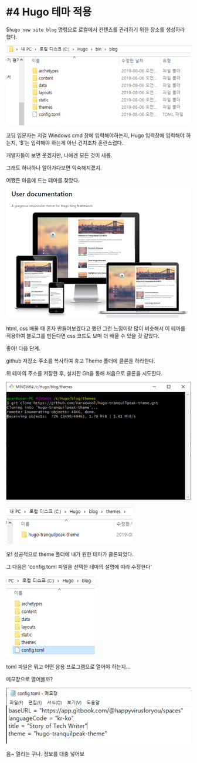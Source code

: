# \#4 Hugo 테마 적용

$`hugo new site blog` 명령으로 로컬에서 컨텐츠를 관리하기 위한 장소를 생성하라 했다.

![](.gitbook/assets/image.png)



코딩 입문자는 저걸 Windows cmd 창에 입력해야하는지, Hugo 입력창에 입력해야 하는지, '$'는 입력해야 하는게 아닌 건지조차 혼란스럽다. 

개발자들이 보면 웃겠지만, 나에겐 모든 것이 새롭.

그래도 하나하나 알아가다보면 익숙해지겠지.



어쨌든 마음에 드는 테마를 찾았다.

![](.gitbook/assets/image%20%285%29.png)

html, css 배울 때 혼자 만들어보겠다고 했던 그런 느낌이랑 많이 비슷해서 이 테마를 적용하여 블로그를 만든다면 css 코드도 보며 더 배울 수 있을 것 같았다. 



좋아! 다음 단계.

github 저장소 주소를 복사하여 휴고 Theme 폴더에 클론을 하라한다.

위 테마의 주소를 저장한 후, 설치한 Git을 통해 처음으로 클론을 시도한다.

![](.gitbook/assets/image%20%281%29.png)

![](.gitbook/assets/image%20%289%29.png)

오! 성공적으로 theme 폴더에 내가 원한 테마가 클론되었다.

그 다음은 'config.toml 파일을 선택한 테마의 설명에 따라 수정한다'

![](.gitbook/assets/image%20%287%29.png)

toml 파일은 뭐고 어떤 응용 프로그램으로 열어야 하는지...

메모장으로 열어볼까?

![](.gitbook/assets/image%20%286%29.png)

음~ 열리는 구나. 정보를 대충 넣어보

